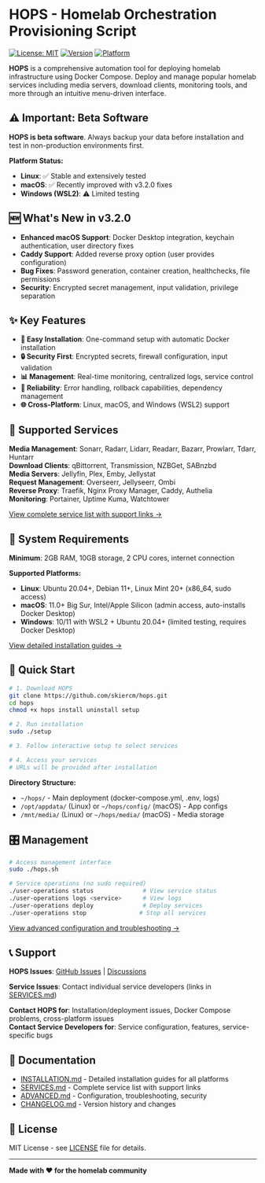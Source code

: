 # HOPS - Homelab Orchestration Provisioning Script

[![License: MIT](https://img.shields.io/badge/License-MIT-yellow.svg)](https://opensource.org/licenses/MIT)
[![Version](https://img.shields.io/badge/Version-3.2.0-blue.svg)]()
[![Platform](https://img.shields.io/badge/Platform-Linux%20%7C%20macOS%20%7C%20Windows-orange.svg)]()

**HOPS** is a comprehensive automation tool for deploying homelab infrastructure using Docker Compose. Deploy and manage popular homelab services including media servers, download clients, monitoring tools, and more through an intuitive menu-driven interface.

## ⚠️ Important: Beta Software
**HOPS is beta software**. Always backup your data before installation and test in non-production environments first.

**Platform Status:**
- **Linux**: ✅ Stable and extensively tested
- **macOS**: ✅ Recently improved with v3.2.0 fixes  
- **Windows (WSL2)**: ⚠️ Limited testing

## 🆕 What's New in v3.2.0
- **Enhanced macOS Support**: Docker Desktop integration, keychain authentication, user directory fixes
- **Caddy Support**: Added reverse proxy option (user provides configuration)
- **Bug Fixes**: Password generation, container creation, healthchecks, file permissions
- **Security**: Encrypted secret management, input validation, privilege separation

## ✨ Key Features

- **🚀 Easy Installation**: One-command setup with automatic Docker installation
- **🔒 Security First**: Encrypted secrets, firewall configuration, input validation
- **📊 Management**: Real-time monitoring, centralized logs, service control
- **🔄 Reliability**: Error handling, rollback capabilities, dependency management
- **🌐 Cross-Platform**: Linux, macOS, and Windows (WSL2) support

## 📱 Supported Services

**Media Management**: Sonarr, Radarr, Lidarr, Readarr, Bazarr, Prowlarr, Tdarr, Huntarr  
**Download Clients**: qBittorrent, Transmission, NZBGet, SABnzbd  
**Media Servers**: Jellyfin, Plex, Emby, Jellystat  
**Request Management**: Overseerr, Jellyseerr, Ombi  
**Reverse Proxy**: Traefik, Nginx Proxy Manager, Caddy, Authelia  
**Monitoring**: Portainer, Uptime Kuma, Watchtower  

[View complete service list with support links →](SERVICES.md)

## 🔧 System Requirements

**Minimum**: 2GB RAM, 10GB storage, 2 CPU cores, internet connection

**Supported Platforms:**
- **Linux**: Ubuntu 20.04+, Debian 11+, Linux Mint 20+ (x86_64, sudo access)
- **macOS**: 11.0+ Big Sur, Intel/Apple Silicon (admin access, auto-installs Docker Desktop)
- **Windows**: 10/11 with WSL2 + Ubuntu 20.04+ (limited testing, requires Docker Desktop)

[View detailed installation guides →](INSTALLATION.md)

## 🚀 Quick Start

```bash
# 1. Download HOPS
git clone https://github.com/skiercm/hops.git
cd hops
chmod +x hops install uninstall setup

# 2. Run installation
sudo ./setup

# 3. Follow interactive setup to select services

# 4. Access your services
# URLs will be provided after installation
```

**Directory Structure:**
- `~/hops/` - Main deployment (docker-compose.yml, .env, logs)  
- `/opt/appdata/` (Linux) or `~/hops/config/` (macOS) - App configs
- `/mnt/media/` (Linux) or `~/hops/media/` (macOS) - Media storage

## 🎛️ Management

```bash
# Access management interface
sudo ./hops.sh

# Service operations (no sudo required)
./user-operations status              # View service status
./user-operations logs <service>      # View logs
./user-operations deploy              # Deploy services
./user-operations stop               # Stop all services
```

[View advanced configuration and troubleshooting →](ADVANCED.md)

## 📞 Support

**HOPS Issues**: [GitHub Issues](https://github.com/skiercm/hops/issues) | [Discussions](https://github.com/skiercm/hops/discussions)

**Service Issues**: Contact individual service developers (links in [SERVICES.md](SERVICES.md))

**Contact HOPS for**: Installation/deployment issues, Docker Compose problems, cross-platform issues  
**Contact Service Developers for**: Service configuration, features, service-specific bugs

## 📄 Documentation

- [INSTALLATION.md](INSTALLATION.md) - Detailed installation guides for all platforms
- [SERVICES.md](SERVICES.md) - Complete service list with support links  
- [ADVANCED.md](ADVANCED.md) - Configuration, troubleshooting, security
- [CHANGELOG.md](CHANGELOG.md) - Version history and changes

## 📄 License

MIT License - see [LICENSE](LICENSE) file for details.

---

**Made with ❤️ for the homelab community**
